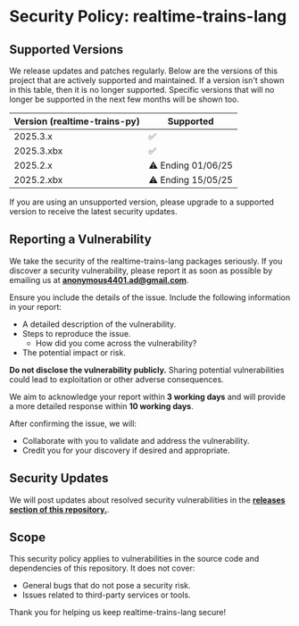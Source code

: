 # Security Policy: realtime-trains-lang 

## Supported Versions

We release updates and patches regularly. Below are the versions of this project that are actively supported and maintained. If a version isn't shown in this table, then it is no longer supported. Specific versions that will no longer be supported in the next few months will be shown too.

| Version (realtime-trains-py)  | Supported          |
|-------------------------------|--------------------|
| 2025.3.x                      | :white_check_mark: |
| 2025.3.xbx                    | :white_check_mark: |
| 2025.2.x                      | :warning: Ending 01/06/25 |
| 2025.2.xbx                    | :warning: Ending 15/05/25 |

If you are using an unsupported version, please upgrade to a supported version to receive the latest security updates.

## Reporting a Vulnerability

We take the security of the realtime-trains-lang packages seriously. If you discover a security vulnerability, please report it as soon as possible by emailing us at **[anonymous4401.ad@gmail.com](mailto:anonymous4401.ad@gmail.com)**.

Ensure you include the details of the issue. Include the following information in your report:
   - A detailed description of the vulnerability.
   - Steps to reproduce the issue.
      - How did you come across the vulnerability?
   - The potential impact or risk.

**Do not disclose the vulnerability publicly.** Sharing potential vulnerabilities could lead to exploitation or other adverse consequences.

We aim to acknowledge your report within **3 working days** and will provide a more detailed response within **10 working days**. 

After confirming the issue, we will:
- Collaborate with you to validate and address the vulnerability.
- Credit you for your discovery if desired and appropriate.

## Security Updates

We will post updates about resolved security vulnerabilities in the **[releases section of this repository.](https://github.com/realtime-trains-lang/realtime-trains-py/releases)**.

## Scope

This security policy applies to vulnerabilities in the source code and dependencies of this repository. It does not cover:
- General bugs that do not pose a security risk.
- Issues related to third-party services or tools.

Thank you for helping us keep realtime-trains-lang secure!

